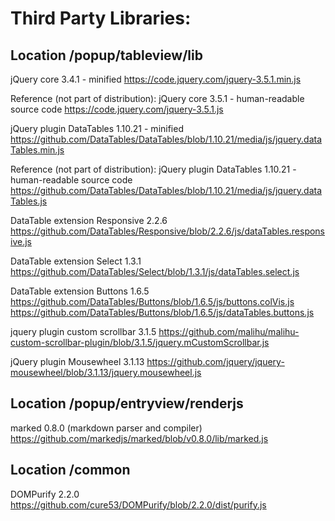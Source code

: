 Third Party Libraries:
======================

Location /popup/tableview/lib
-------------------------------------------
jQuery core 3.4.1 - minified
https://code.jquery.com/jquery-3.5.1.min.js

Reference (not part of distribution): jQuery core 3.5.1 - human-readable source code
https://code.jquery.com/jquery-3.5.1.js

jQuery plugin DataTables 1.10.21 - minified
https://github.com/DataTables/DataTables/blob/1.10.21/media/js/jquery.dataTables.min.js

Reference (not part of distribution): jQuery plugin DataTables 1.10.21 - human-readable source code
https://github.com/DataTables/DataTables/blob/1.10.21/media/js/jquery.dataTables.js

DataTable extension Responsive 2.2.6
https://github.com/DataTables/Responsive/blob/2.2.6/js/dataTables.responsive.js

DataTable extension Select 1.3.1
https://github.com/DataTables/Select/blob/1.3.1/js/dataTables.select.js

DataTable extension Buttons 1.6.5
https://github.com/DataTables/Buttons/blob/1.6.5/js/buttons.colVis.js
https://github.com/DataTables/Buttons/blob/1.6.5/js/dataTables.buttons.js

jquery plugin custom scrollbar 3.1.5
https://github.com/malihu/malihu-custom-scrollbar-plugin/blob/3.1.5/jquery.mCustomScrollbar.js

jQuery plugin Mousewheel 3.1.13
https://github.com/jquery/jquery-mousewheel/blob/3.1.13/jquery.mousewheel.js


Location /popup/entryview/renderjs
----------------------------------------------------
marked 0.8.0 (markdown parser and compiler)
https://github.com/markedjs/marked/blob/v0.8.0/lib/marked.js


Location /common
---------------------------
DOMPurify 2.2.0
https://github.com/cure53/DOMPurify/blob/2.2.0/dist/purify.js